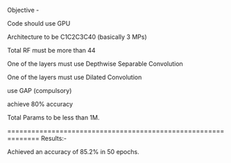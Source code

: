 
Objective - 

Code should use GPU

Architecture to be C1C2C3C40 (basically 3 MPs)

Total RF must be more than 44

One of the layers must use Depthwise Separable Convolution

One of the layers must use Dilated Convolution

use GAP (compulsory)

achieve 80% accuracy

Total Params to be less than 1M. 

==============================================================
Results:-

Achieved an accuracy of 85.2% in 50 epochs.
